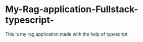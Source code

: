 # My-Rag-application-Fullstack-typescript-
This is my rag application made with the help of typescript.
